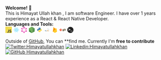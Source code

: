 **Welcome!** :star_struck: <br>This is Himayat Ullah khan , I am software Engineer. I have over 1 years experience as a React & React Native Developer.<br>
**Languages and Tools:**<br>
<code><img height="20" src="https://raw.githubusercontent.com/github/explore/80688e429a7d4ef2fca1e82350fe8e3517d3494d/topics/javascript/javascript.png"></code>
<code><img height="20" src="https://raw.githubusercontent.com/github/explore/80688e429a7d4ef2fca1e82350fe8e3517d3494d/topics/react/react.png"></code>
<code><img height="20" src="https://raw.githubusercontent.com/github/explore/5c058a388828bb5fde0bcafd4bc867b5bb3f26f3/topics/graphql/graphql.png"></code>
<code><img height="20" src="https://raw.githubusercontent.com/github/explore/80688e429a7d4ef2fca1e82350fe8e3517d3494d/topics/nodejs/nodejs.png"></code>
<code><img height="20" src="https://raw.githubusercontent.com/github/explore/80688e429a7d4ef2fca1e82350fe8e3517d3494d/topics/python/python.png"></code>
<code><img height="20" src="https://raw.githubusercontent.com/github/explore/80688e429a7d4ef2fca1e82350fe8e3517d3494d/topics/mysql/mysql.png"></code>
<code><img height="20" src="https://raw.githubusercontent.com/github/explore/80688e429a7d4ef2fca1e82350fe8e3517d3494d/topics/firebase/firebase.png"></code>
<code><img height="20" src="https://raw.githubusercontent.com/github/explore/80688e429a7d4ef2fca1e82350fe8e3517d3494d/topics/git/git.png"></code>
<code><img height="20" src="https://raw.githubusercontent.com/github/explore/80688e429a7d4ef2fca1e82350fe8e3517d3494d/topics/terminal/terminal.png"></code>

Outside of [GitHub](https://github.com/Himayatu99), You can **find me. Currently I'm **free to contribute**
[![Twitter:Himayatullahkhan](https://img.shields.io/twitter/follow/HimayatUllahKh4?style=social)](https://twitter.com/HimayatUllahKh4)
[![Linkedin:Himayatullahkhan](https://img.shields.io/badge/-HimayatUllahkhan-blue?style=flat-square&logo=Linkedin&logoColor=white&link=https://www.linkedin.com/in/himayat-ullah-khan-6712711a1/)](https://www.linkedin.com/in/himayat-ullah-khan-6712711a1//)
[![GitHub Himayatullahkhan](https://img.shields.io/github/followers/Himayatu99?label=follow&style=social)](https://github.com/Himayatu99)
